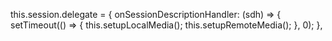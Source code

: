 this.session.delegate = {
            onSessionDescriptionHandler: (sdh) => {
                setTimeout(() => {
                    this.setupLocalMedia();
                    this.setupRemoteMedia();
                }, 0);
            },